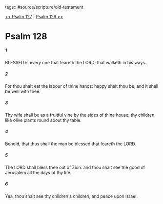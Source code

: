 tags:: #source/scripture/old-testament

[<< Psalm 127](old-testament/19_Psalms/Psalm_127.md) | [Psalm 129 >>](old-testament/19_Psalms/Psalm_129.md)

# Psalm 128

##### 1

BLESSED is every one that feareth the LORD; that walketh in his ways.

##### 2

For thou shalt eat the labour of thine hands: happy shalt thou be, and it shall be well with thee.

##### 3

Thy wife shall be as a fruitful vine by the sides of thine house: thy children like olive plants round about thy table.

##### 4

Behold, that thus shall the man be blessed that feareth the LORD.

##### 5

The LORD shall bless thee out of Zion: and thou shalt see the good of Jerusalem all the days of thy life.

##### 6

Yea, thou shalt see thy children's children, and peace upon Israel.
